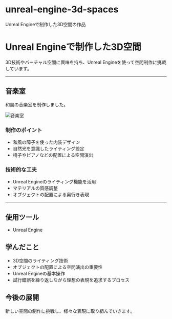 # unreal-engine-3d-spaces
Unreal Engineで制作した3D空間の作品
# Unreal Engineで制作した3D空間

3D技術やバーチャル空間に興味を持ち、Unreal Engineを使って空間制作に挑戦しています。

---

## 音楽室

和風の音楽室を制作しました。

![音楽室](./music_room.jpg)

### 制作のポイント
- 和風の障子を使った内装デザイン
- 自然光を意識したライティング設定
- 椅子やピアノなどの配置による空間演出

### 技術的な工夫
- Unreal Engineのライティング機能を活用
- マテリアルの質感調整
- オブジェクトの配置による奥行き表現

---

## 使用ツール
- Unreal Engine

## 学んだこと
- 3D空間のライティング技術
- オブジェクトの配置による空間演出の重要性
- Unreal Engineの基本操作
- 試行錯誤を繰り返しながら理想の表現を追求するプロセス

## 今後の展開
新しい空間の制作に挑戦し、様々な表現に取り組んでいきます。
